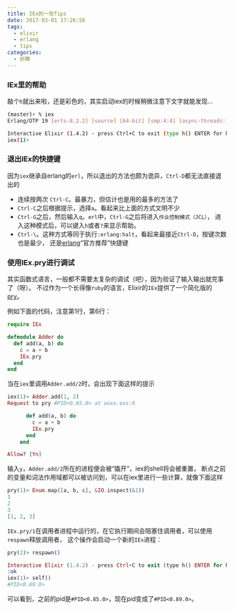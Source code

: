 ```yaml
---
title: IEx的一些Tips
date: 2017-03-01 17:26:56
tags:
  - elixir
  - erlang
  - tips
categories:
  - 折腾
---
```


### IEx里的帮助
敲个`h`就出来啦，还是彩色的，其实启动iex的时候稍微注意下文字就能发现...
```bash
(master)⚡ % iex
Erlang/OTP 19 [erts-8.2.2] [source] [64-bit] [smp:4:4] [async-threads:10] [hipe] [kernel-poll:false] [dtrace]

Interactive Elixir (1.4.2) - press Ctrl+C to exit (type h() ENTER for help)
iex(1)>
```

### 退出IEx的快捷键
因为`iex`继承自erlang的`erl`，所以退出的方法也颇为诡异，`Ctrl-D`都无法直接退出的

* 连续按两次 `Ctrl-C`。最暴力，但估计也是用的最多的方法了
* `Ctrl-C`之后根据提示，选择`a`。看起来比上面的方式文明不少
* `Ctrl-G`之后，然后输入`q`。`erl`中，`Ctrl-G`之后将进入`作业控制模式（JCL）`，
进入这种模式后，可以键入`h`或者`?`来显示帮助。
* `Ctrl-\`。这种方式等同于执行`:erlang:halt`，看起来最接近`Ctrl-D`，按键次数也是最少，
还是[erlang](http://erlang.org/faq/getting_started.html#idp31948112)“官方推荐”快捷键


### 使用IEx.pry进行调试
其实函数式语言，一般都不需要太复杂的调试（吧），因为验证了输入输出就完事了（呀）。
不过作为一个长得像`ruby`的语言，Elixir的`IEx`提供了一个简化版的[pry](http://pryrepl.org/)。

例如下面的代码，注意第1行，第6行：
```elixir
require IEx

defmodule Adder do
  def add(a, b) do
    c = a + b
    IEx.pry
  end
end
```

当在`iex`里调用`Adder.add/2`时，会出现下面这样的提示
```elixir
iex(1)> Adder.add(1, 2)
Request to pry #PID<0.85.0> at ooxx.exs:6

      def add(a, b) do
        c = a + b
        IEx.pry
      end
    end

Allow? [Yn]
```

输入`y`，`Adder.add/2`所在的进程便会被“撬开”，iex的shell将会被重置，
断点之前的变量和词法作用域都可以被访问到，可以在iex里进行一些计算，就像下面这样
```elixir
pry(1)> Enum.map([a, b, c], &IO.inspect(&1))
1
2
3
[1, 2, 3]
```

`IEx.pry/1`在调用者进程中运行的，在它执行期间会阻塞住调用者，可以使用`respawn`释放调用者，
这个操作会启动一个新的`IEx`进程：
```elixir
pry(2)> respawn()

Interactive Elixir (1.4.2) - press Ctrl+C to exit (type h() ENTER for help)
:ok
iex(1)> self()
#PID<0.89.0>
```

可以看到，之前的pid是`#PID<0.85.0>`，现在pid变成了`#PID<0.89.0>`。